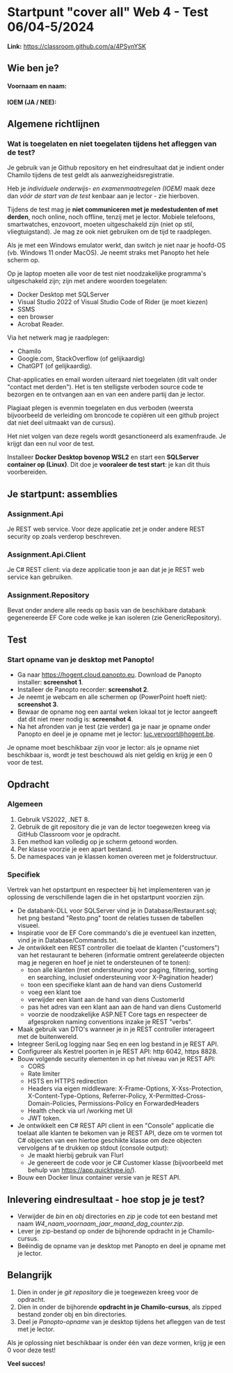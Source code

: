 # Startpunt "cover all" Web 4 - Test 06/04-5/2024

**Link:** https://classroom.github.com/a/4PSynYSK

## Wie ben je?

#### Voornaam en naam: 

#### IOEM (JA / NEE):

## Algemene richtlijnen

### Wat is toegelaten en niet toegelaten tijdens het afleggen van de test?

Je gebruik van je Github repository en het eindresultaat dat je indient onder Chamilo tijdens de test geldt als aanwezigheidsregistratie.

Heb je *individuele onderwijs- en examenmaatregelen (IOEM)* maak deze dan *vóór de start van de test* kenbaar aan je lector - zie hierboven.

Tijdens de test mag je **niet communiceren met je medestudenten of met derden**, noch online, noch offline, tenzij met je lector. Mobiele telefoons, smartwatches, enzovoort, moeten uitgeschakeld zijn (niet op stil, vliegtuigstand). Je mag ze ook niet gebruiken om de tijd te raadplegen. 

Als je met een Windows emulator werkt, dan switch je niet naar je hoofd-OS (vb. Windows 11 onder MacOS). Je neemt straks met Panopto het hele scherm op.

Op je laptop moeten alle voor de test niet noodzakelijke programma's uitgeschakeld zijn; zijn met andere woorden toegelaten:

- Docker Desktop met SQLServer
- Visual Studio 2022 of Visual Studio Code of Rider (je moet kiezen)
- SSMS
- een browser
- Acrobat Reader.

Via het netwerk mag je raadplegen:

- Chamilo
- Google.com, StackOverflow (of gelijkaardig)
- ChatGPT (of gelijkaardig).

Chat-applicaties en email worden uiteraard niet toegelaten (dit valt onder "contact met derden"). Het is ten stelligste verboden source code te bezorgen en te ontvangen aan en van een andere partij dan je lector.

Plagiaat plegen is evenmin toegelaten en dus verboden (weersta bijvoorbeeld de verleiding om broncode te copiëren uit een github project dat niet deel uitmaakt van de cursus).

Het niet volgen van deze regels wordt gesanctioneerd als examenfraude. Je krijgt dan een nul voor de test.

Installeer **Docker Desktop bovenop WSL2** en start een **SQLServer container op (Linux)**. Dit doe je **vooraleer de test start**: je kan dit thuis voorbereiden.

## Je startpunt: assemblies

### Assignment.Api

Je REST web service. Voor deze applicatie zet je onder andere REST security op zoals verderop beschreven. 

### Assignment.Api.Client

Je C# REST client: via deze applicatie toon je aan dat je je REST web service kan gebruiken.

### Assignment.Repository

Bevat onder andere alle reeds op basis van de beschikbare databank gegenereerde EF Core code welke je kan isoleren (zie GenericRepository).

## Test

### Start opname van je desktop met Panopto!

- Ga naar https://hogent.cloud.panopto.eu. Download de Panopto installer: **screenshot 1**.
- Installeer de Panopto recorder: **screenshot 2**.
- Je neemt je webcam en alle schermen op (PowerPoint hoeft niet): **screenshot 3**.
- Bewaar de opname nog een aantal weken lokaal tot je lector aangeeft dat dit niet meer nodig is: **screenshot 4**.
- Na het afronden van je test (zie verder) ga je naar je opname onder Panopto en deel je je opname met je lector: luc.vervoort@hogent.be.

Je opname moet beschikbaar zijn voor je lector: als je opname niet beschikbaar is, wordt je test beschouwd als niet geldig en krijg je een 0 voor de test.

## Opdracht

### Algemeen

1. Gebruik VS2022, .NET 8.
2. Gebruik de git repository die je van de lector toegewezen kreeg via GitHub Classroom voor je opdracht.
3. Een method kan volledig op je scherm getoond worden.
4. Per klasse voorzie je een apart bestand.
5. De namespaces van je klassen komen overeen met je folderstructuur.

### Specifiek

Vertrek van het opstartpunt en respecteer bij het implementeren van je oplossing de verschillende lagen die in het opstartpunt voorzien zijn.

- De databank-DLL voor SQLServer vind je in Database/Restaurant.sql; het png bestand "Resto.png" toont de relaties tussen de tabellen visueel. 
- Inspiratie voor de EF Core commando's die je eventueel kan inzetten, vind je in Database/Commands.txt. 
- Je ontwikkelt een REST controller die toelaat de klanten ("customers") van het restaurant te beheren (informatie omtrent gerelateerde objecten mag je negeren en hoef je niet te ondersteunen of te tonen):
  * toon alle klanten (met ondersteuning voor paging, filtering, sorting en searching, inclusief ondersteuning voor X-Pagination header)
  * toon een specifieke klant aan de hand van diens CustomerId
  * voeg een klant toe
  * verwijder een klant aan de hand van diens CustomerId
  * pas het adres van een klant aan aan de hand van diens CustomerId
  * voorzie de noodzakelijke ASP.NET Core tags en respecteer de afgesproken naming conventions inzake je REST "verbs".
- Maak gebruik van DTO's wanneer je in je REST controller interageert met de buitenwereld.
- Integreer SeriLog logging naar Seq en een log bestand in je REST API.
- Configureer als Kestrel poorten in je REST API: http 6042, https 8828.
- Bouw volgende security elementen in op het niveau van je REST API:
  * CORS
  * Rate limiter
  * HSTS en HTTPS redirection
  * Headers via eigen middleware: X-Frame-Options, X-Xss-Protection, X-Content-Type-Options, Referrer-Policy, X-Permitted-Cross-Domain-Policies, Permissions-Policy en ForwardedHeaders
  * Health check via url /working met UI
  * JWT token.
- Je ontwikkelt een C# REST API client in een "Console" applicatie die toelaat alle klanten te bekomen van je REST API, deze om te vormen tot C# objecten van een hiertoe geschikte klasse om deze objecten vervolgens af te drukken op stdout (console output):
  * Je maakt hierbij gebruik van Flurl
  * Je genereert de code voor je C# Customer klasse (bijvoorbeeld met behulp van https://app.quicktype.io/).
- Bouw een Docker linux container versie van je REST API.

## Inlevering eindresultaat - hoe stop je je test?

- Verwijder de *bin* en *obj* directories en *zip* je code tot een bestand met naam *W4_naam_voornaam_jaar_maand_dag_counter.zip*.
- Lever je zip-bestand op onder de bijhorende opdracht in je Chamilo-cursus.
- Beëindig de opname van je desktop met Panopto en deel je opname met je lector.

## Belangrijk

1. Dien in onder je *git repository* die je toegewezen kreeg voor de opdracht.
2. Dien in onder de bijhorende **opdracht in je Chamilo-cursus**, als zipped bestand zonder obj en bin directories.
3. Deel je *Panopto-opname* van je desktop tijdens het afleggen van de test met je lector.

Als je oplossing niet beschikbaar is onder één van deze vormen, krijg je een 0 voor deze test!

**Veel succes!**
